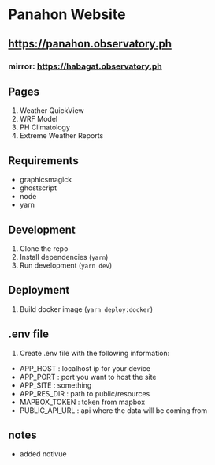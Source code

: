# Panahon Website

## https://panahon.observatory.ph

### mirror: https://habagat.observatory.ph

## Pages

1. Weather QuickView
2. WRF Model
3. PH Climatology
4. Extreme Weather Reports

## Requirements

- graphicsmagick
- ghostscript
- node
- yarn

## Development

1. Clone the repo
2. Install dependencies (`yarn`)
3. Run development (`yarn dev`)

## Deployment

1. Build docker image (`yarn deploy:docker`)

## .env file

1. Create .env file with the following information:

- APP_HOST : localhost ip for your device
- APP_PORT : port you want to host the site
- APP_SITE : something
- APP_RES_DIR : path to public/resources
- MAPBOX_TOKEN : token from mapbox
- PUBLIC_API_URL : api where the data will be coming from

## notes

- added notivue
